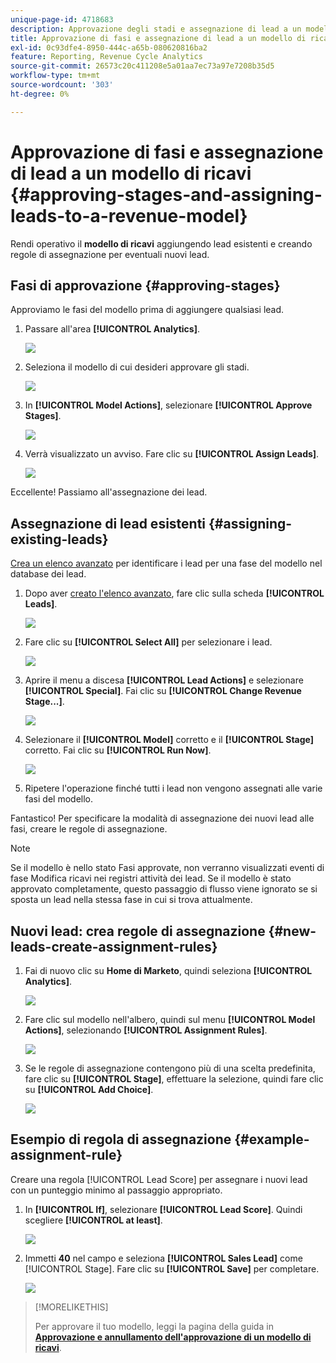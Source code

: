 ```yaml
---
unique-page-id: 4718683
description: Approvazione degli stadi e assegnazione di lead a un modello di ricavi - Documenti Marketo - Documentazione del prodotto
title: Approvazione di fasi e assegnazione di lead a un modello di ricavi
exl-id: 0c93dfe4-8950-444c-a65b-080620816ba2
feature: Reporting, Revenue Cycle Analytics
source-git-commit: 26573c20c411208e5a01aa7ec73a97e7208b35d5
workflow-type: tm+mt
source-wordcount: '303'
ht-degree: 0%

---
```


# Approvazione di fasi e assegnazione di lead a un modello di ricavi {#approving-stages-and-assigning-leads-to-a-revenue-model}

Rendi operativo il **modello di ricavi** aggiungendo lead esistenti e creando regole di assegnazione per eventuali nuovi lead.

## Fasi di approvazione {#approving-stages}

Approviamo le fasi del modello prima di aggiungere qualsiasi lead.

1. Passare all&#39;area **[!UICONTROL Analytics]**.

   ![](assets/image2015-4-28-17-3a8-3a8.png)

1. Seleziona il modello di cui desideri approvare gli stadi.

   ![](assets/image2015-4-28-17-3a10-3a3.png)

1. In **[!UICONTROL Model Actions]**, selezionare **[!UICONTROL Approve Stages]**.

   ![](assets/image2015-4-28-17-3a12-3a37.png)

1. Verrà visualizzato un avviso. Fare clic su **[!UICONTROL Assign Leads]**.

   ![](assets/image2015-4-28-17-3a5-3a39.png)

Eccellente! Passiamo all&#39;assegnazione dei lead.

## Assegnazione di lead esistenti {#assigning-existing-leads}

[Crea un elenco avanzato](/help/marketo/product-docs/core-marketo-concepts/smart-lists-and-static-lists/creating-a-smart-list/create-a-smart-list.md) per identificare i lead per una fase del modello nel database dei lead.

1. Dopo aver [creato l&#39;elenco avanzato](/help/marketo/product-docs/core-marketo-concepts/smart-lists-and-static-lists/creating-a-smart-list/create-a-smart-list.md), fare clic sulla scheda **[!UICONTROL Leads]**.

   ![](assets/image2015-4-29-11-3a37-3a30.png)

1. Fare clic su **[!UICONTROL Select All]** per selezionare i lead.

   ![](assets/image2015-4-29-11-3a39-3a39.png)

1. Aprire il menu a discesa **[!UICONTROL Lead Actions]** e selezionare **[!UICONTROL Special]**. Fai clic su **[!UICONTROL Change Revenue Stage...]**.

   ![](assets/image2015-4-29-11-3a40-3a38.png)

1. Selezionare il **[!UICONTROL Model]** corretto e il **[!UICONTROL Stage]** corretto. Fai clic su **[!UICONTROL Run Now]**.

   ![](assets/image2015-4-29-11-3a43-3a41.png)

1. Ripetere l&#39;operazione finché tutti i lead non vengono assegnati alle varie fasi del modello.

Fantastico! Per specificare la modalità di assegnazione dei nuovi lead alle fasi, creare le regole di assegnazione.

>[!NOTE]
>
>Se il modello è nello stato Fasi approvate, non verranno visualizzati eventi di fase Modifica ricavi nei registri attività dei lead. Se il modello è stato approvato completamente, questo passaggio di flusso viene ignorato se si sposta un lead nella stessa fase in cui si trova attualmente.

## Nuovi lead: crea regole di assegnazione  {#new-leads-create-assignment-rules}

1. Fai di nuovo clic su **Home di Marketo**, quindi seleziona **[!UICONTROL Analytics]**.

   ![](assets/image2015-4-28-17-3a8-3a8.png)

1. Fare clic sul modello nell&#39;albero, quindi sul menu **[!UICONTROL Model Actions]**, selezionando **[!UICONTROL Assignment Rules]**.

   ![](assets/image2015-4-29-11-3a52-3a17.png)

1. Se le regole di assegnazione contengono più di una scelta predefinita, fare clic su **[!UICONTROL Stage]**, effettuare la selezione, quindi fare clic su **[!UICONTROL Add Choice]**.

   ![](assets/image2015-4-29-12-3a5-3a46.png)

## Esempio di regola di assegnazione {#example-assignment-rule}

Creare una regola [!UICONTROL Lead Score] per assegnare i nuovi lead con un punteggio minimo al passaggio appropriato.

1. In **[!UICONTROL If]**, selezionare **[!UICONTROL Lead Score]**. Quindi scegliere **[!UICONTROL at least]**.

   ![](assets/image2015-4-29-13-3a27-3a8.png)

1. Immetti **40** nel campo e seleziona **[!UICONTROL Sales Lead]** come [!UICONTROL Stage]. Fare clic su **[!UICONTROL Save]** per completare.

   ![](assets/image2015-4-29-14-3a4-3a23.png)

>[!MORELIKETHIS]
>
>Per approvare il tuo modello, leggi la pagina della guida in **[Approvazione e annullamento dell&#39;approvazione di un modello di ricavi](/help/marketo/product-docs/reporting/revenue-cycle-analytics/revenue-cycle-models/approve-unapprove-a-revenue-model.md)**.
